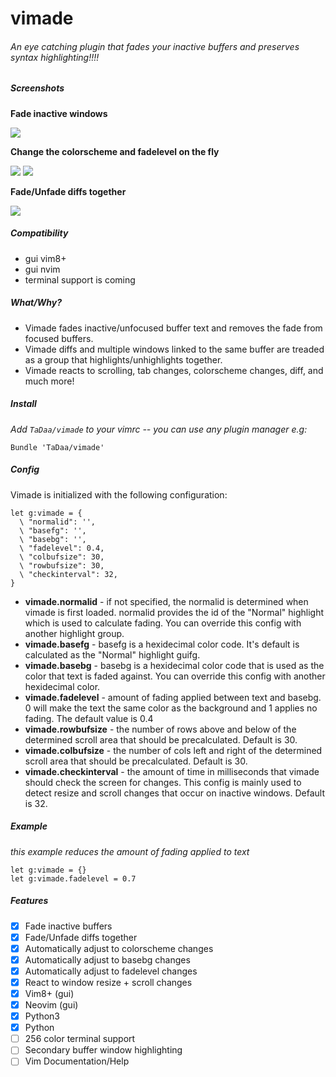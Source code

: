 # vimade


###### An eye catching plugin that fades your inactive buffers and preserves syntax highlighting!!!!

##### Screenshots

**Fade inactive windows**

![](http://tadaa.github.io/images/vimade_fade.gif)

**Change the colorscheme and fadelevel on the fly**

![](http://tadaa.github.io/images/vimade_colorscheme.gif)
![](http://tadaa.github.io/images/vimade_fadelevel.gif)

**Fade/Unfade diffs together**

![](http://tadaa.github.io/images/vimade_diff.gif)


##### Compatibility
- gui vim8+
- gui nvim
- terminal support is coming

##### What/Why?
- Vimade fades inactive/unfocused buffer text and removes the fade from focused buffers. 
- Vimade diffs and multiple windows linked to the same buffer are treaded as a group that highlights/unhighlights together.
- Vimade reacts to scrolling, tab changes, colorscheme changes, diff, and much more!

##### Install
*Add `TaDaa/vimade` to your vimrc -- you can use any plugin manager e.g:*
```
Bundle 'TaDaa/vimade'
```

##### Config
Vimade is initialized with the following configuration:
```
let g:vimade = {
  \ "normalid": '',
  \ "basefg": '',
  \ "basebg": '',
  \ "fadelevel": 0.4,
  \ "colbufsize": 30,
  \ "rowbufsize": 30,
  \ "checkinterval": 32,
}
```
- **vimade.normalid** - if not specified, the normalid is determined when vimade is first loaded.  normalid provides the id of the "Normal" highlight which is used to calculate fading.  You can override this config with another highlight group.
- **vimade.basefg** - basefg is a hexidecimal color code.  It's default is calculated as the "Normal" highlight guifg. 
- **vimade.basebg** - basebg is a hexidecimal color code that is used as the color that text is faded against.  You can override this config with another hexidecimal color.
- **vimade.fadelevel** - amount of fading applied between text and basebg.  0 will make the text the same color as the background and 1 applies no fading.  The default value is 0.4
- **vimade.rowbufsize** - the number of rows above and below of the determined scroll area that should be precalculated. Default is 30.
- **vimade.colbufsize** - the number of cols left and right of the determined scroll area that should be precalculated. Default is 30.
- **vimade.checkinterval** - the amount of time in milliseconds that vimade should check the screen for changes.  This config is mainly used to detect resize and scroll changes that occur on inactive windows.  Default is 32.

##### Example
*this example reduces the amount of fading applied to text*
```
let g:vimade = {}
let g:vimade.fadelevel = 0.7
```

##### Features
- [X] Fade inactive buffers
- [X] Fade/Unfade diffs together
- [X] Automatically adjust to colorscheme changes
- [X] Automatically adjust to basebg changes
- [X] Automatically adjust to fadelevel changes
- [X] React to window resize + scroll changes
- [X] Vim8+ (gui)
- [X] Neovim (gui)
- [X] Python3
- [X] Python
- [ ] 256 color terminal support
- [ ] Secondary buffer window highlighting
- [ ] Vim Documentation/Help
